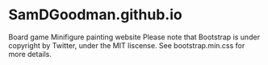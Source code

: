 # SamDGoodman.github.io
Board game Minifigure painting website
Please note that Bootstrap is under copyright by Twitter, under the MIT liscense. See bootstrap.min.css for more details.
